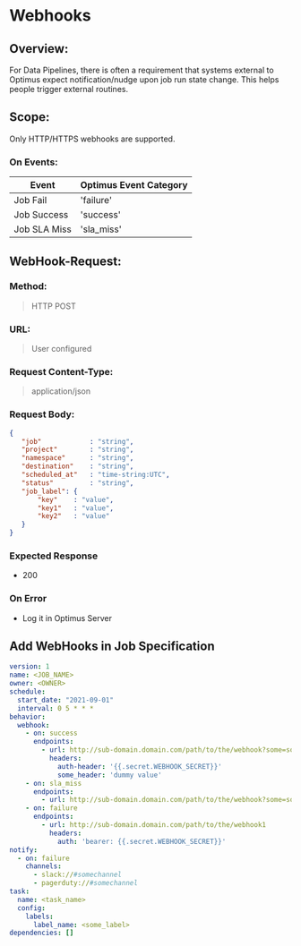 # Webhooks

## Overview:
For Data Pipelines, there is often a requirement that systems external to Optimus expect notification/nudge upon job run state change. This helps people trigger external routines.

## Scope:
Only HTTP/HTTPS webhooks are supported.
### On Events:
| Event           | Optimus Event Category |
| --------------- | ---------------------- | 
| Job Fail        | 'failure'                | 
| Job Success     | 'success'                | 
| Job SLA Miss    | 'sla_miss'               | 


## WebHook-Request:
### Method:
> HTTP POST
### URL:
> User configured
### Request Content-Type:
> application/json
### Request Body:
```json
{
   "job"            : "string",
   "project"        : "string",
   "namespace"      : "string",
   "destination"    : "string",
   "scheduled_at"   : "time-string:UTC",
   "status"         : "string",
   "job_label": {
       "key"    : "value",
       "key1"   : "value",
       "key2"   : "value"
   }
}

```

### Expected Response
- 200

### On Error
- Log it in Optimus Server


## Add WebHooks in Job Specification
```yaml
version: 1
name: <JOB_NAME>
owner: <OWNER>
schedule:
  start_date: "2021-09-01"
  interval: 0 5 * * *
behavior:
  webhook:
    - on: success
      endpoints:
        - url: http://sub-domain.domain.com/path/to/the/webhook?some=somethingStatic
          headers:
            auth-header: '{{.secret.WEBHOOK_SECRET}}'
            some_header: 'dummy value'
    - on: sla_miss
      endpoints:
        - url: http://sub-domain.domain.com/path/to/the/webhook?some=somethingStatic
    - on: failure
      endpoints:
        - url: http://sub-domain.domain.com/path/to/the/webhook1
          headers:
            auth: 'bearer: {{.secret.WEBHOOK_SECRET}}'
notify:
  - on: failure
    channels:
      - slack://#somechannel
      - pagerduty://#somechannel
task:
  name: <task_name>
  config:
    labels:
      label_name: <some_label>
dependencies: []
